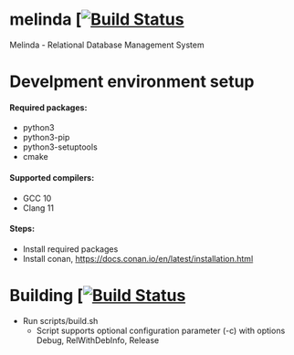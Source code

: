 # melinda [[![Build Status](https://circleci.com/gh/jan-kelemen/melinda.svg?style=shield)](https://app.circleci.com/pipelines/github/jan-kelemen/melinda)
Melinda - Relational Database Management System

# Develpment environment setup
#### Required packages:
* python3
* python3-pip
* python3-setuptools
* cmake

#### Supported compilers:
* GCC 10
* Clang 11

#### Steps:
* Install required packages
* Install conan, https://docs.conan.io/en/latest/installation.html

# Building [[![Build Status](https://circleci.com/gh/jan-kelemen/melinda.svg?style=shield)](https://app.circleci.com/pipelines/github/jan-kelemen/melinda)
* Run scripts/build.sh
  * Script supports optional configuration parameter (-c) with options Debug, RelWithDebInfo, Release

